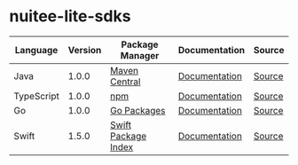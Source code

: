 # nuitee-lite-sdks


|Language|Version|Package Manager|Documentation|Source|
|-|-|-|-|-|
|Java|1.0.0|[Maven Central](https://search.maven.org/artifact/com.konfigthis.nuitee/nuitee-java-sdk/1.0.0/jar)|[Documentation](https://github.com/konfig-dev/nuitee-lite-sdks/tree/main/java/README.md)|[Source](https://github.com/konfig-dev/nuitee-lite-sdks/tree/main/java)|
|TypeScript|1.0.0|[npm](https://www.npmjs.com/package/nuitee-typescript-sdk/v/1.0.0)|[Documentation](https://github.com/konfig-dev/nuitee-lite-sdks/tree/main/typescript/README.md)|[Source](https://github.com/konfig-dev/nuitee-lite-sdks/tree/main/typescript)|
|Go|1.0.0|[Go Packages](https://pkg.go.dev/github.com/konfig-dev/nuitee-lite-sdks/go)|[Documentation](https://github.com/konfig-dev/nuitee-lite-sdks/tree/main/go/README.md)|[Source](https://github.com/konfig-dev/nuitee-lite-sdks/tree/main/go)|
|Swift|1.5.0|[Swift Package Index](https://swiftpackageindex.com/konfig-dev/nuitee-lite-sdks/tree/main/swift)|[Documentation](https://github.com/konfig-dev/nuitee-lite-sdks/tree/main/swift/README.md)|[Source](https://github.com/konfig-dev/nuitee-lite-sdks/tree/main/swift)|
